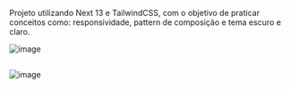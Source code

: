 Projeto utilizando Next 13 e TailwindCSS, com o objetivo de praticar conceitos como: responsividade, pattern de composição e tema escuro e claro.

![image](https://github.com/MatheusFilg/next-tailwindcss/assets/112526643/f0d65b4b-68f5-494b-89ff-f85a9d5661ee)
##
![image](https://github.com/MatheusFilg/next-tailwindcss/assets/112526643/a4c38aa9-d9ac-4041-986c-df6537a6f207)
